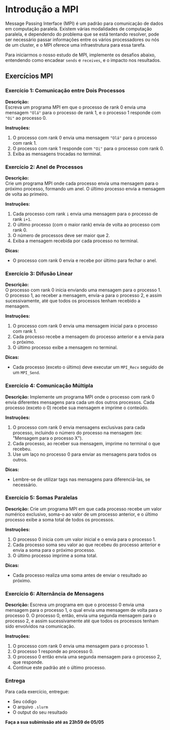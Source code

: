 # Introdução a MPI

Message Passing Interface (MPI) é um padrão para comunicação de dados em computação paralela. Existem várias modalidades de computação paralela, e dependendo do problema que se está tentando resolver, pode ser necessário passar informações entre os vários processadores ou nós de um cluster, e o MPI oferece uma infraestrutura para essa tarefa.

Para iniciarmos o nosso estudo de MPI, implemente os desafios abaixo, entendendo como encadear `sends` e `receives`, e o impacto nos resultados.

## Exercícios MPI

### Exercício 1: Comunicação entre Dois Processos
**Descrição:**  
Escreva um programa MPI em que o processo de rank 0 envia uma mensagem `"Olá"` para o processo de rank 1, e o processo 1 responde com `"Oi"` ao processo 0.

**Instruções:**
1. O processo com rank 0 envia uma mensagem `"Olá"` para o processo com rank 1.
2. O processo com rank 1 responde com `"Oi"` para o processo com rank 0.
3. Exiba as mensagens trocadas no terminal.

### Exercício 2: Anel de Processos
**Descrição:**  
Crie um programa MPI onde cada processo envia uma mensagem para o próximo processo, formando um anel. O último processo envia a mensagem de volta ao primeiro.

**Instruções:**
1. Cada processo com rank `i` envia uma mensagem para o processo de rank `i+1`.
2. O último processo (com o maior rank) envia de volta ao processo com rank 0.
3. O número de processos deve ser maior que 2.
4. Exiba a mensagem recebida por cada processo no terminal.

**Dicas:**
- O processo com rank 0 envia e recebe por último para fechar o anel.

### Exercício 3: Difusão Linear
**Descrição:**  
O processo com rank 0 inicia enviando uma mensagem para o processo 1. O processo 1, ao receber a mensagem, envia-a para o processo 2, e assim sucessivamente, até que todos os processos tenham recebido a mensagem.

**Instruções:**
1. O processo com rank 0 envia uma mensagem inicial para o processo com rank 1.
2. Cada processo recebe a mensagem do processo anterior e a envia para o próximo.
3. O último processo exibe a mensagem no terminal.

**Dicas:**
- Cada processo (exceto o último) deve executar um `MPI_Recv` seguido de um `MPI_Send`.

### Exercício 4: Comunicação Múltipla
**Descrição:**
Implemente um programa MPI onde o processo com rank 0 envia diferentes mensagens para cada um dos outros processos. Cada processo (exceto o 0) recebe sua mensagem e imprime o conteúdo.

**Instruções:**
1. O processo com rank 0 envia mensagens exclusivas para cada processo, incluindo o número do processo na mensagem (ex: "Mensagem para o processo X").
2. Cada processo, ao receber sua mensagem, imprime no terminal o que recebeu.
3. Use um laço no processo 0 para enviar as mensagens para todos os outros.

**Dicas:**
- Lembre-se de utilizar tags nas mensagens para diferenciá-las, se necessário.

### Exercício 5: Somas Paralelas
**Descrição:**
Crie um programa MPI em que cada processo recebe um valor numérico exclusivo, soma-o ao valor de um processo anterior, e o último processo exibe a soma total de todos os processos.

**Instruções:**
1. O processo 0 inicia com um valor inicial e o envia para o processo 1.
2. Cada processo soma seu valor ao que recebeu do processo anterior e envia a soma para o próximo processo.
3. O último processo imprime a soma total.

**Dicas:**
- Cada processo realiza uma soma antes de enviar o resultado ao próximo.


### Exercício 6: Alternância de Mensagens
**Descrição:** 
Escreva um programa em que o processo 0 envia uma mensagem para o processo 1, o qual envia uma mensagem de volta para o processo 0. O processo 0, então, envia uma segunda mensagem para o processo 2, e assim sucessivamente até que todos os processos tenham sido envolvidos na comunicação.

**Instruções:**
1. O processo com rank 0 envia uma mensagem para o processo 1.
2. O processo 1 responde ao processo 0.
3. O processo 0 então envia uma segunda mensagem para o processo 2, que responde.
4. Continue este padrão até o último processo.

### Entrega

Para cada exercício, entregue:
- Seu código 
- O arquivo `.slurm`
- O output do seu resultado


**Faça a sua subimissão até as 23h59 de 05/05** 